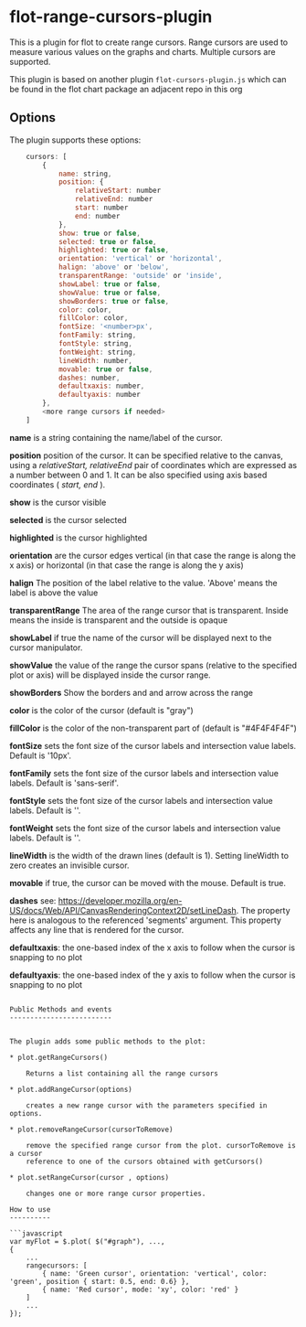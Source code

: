 # flot-range-cursors-plugin

This is a plugin for flot to create range cursors. Range cursors are used to measure various values on the graphs and charts. Multiple cursors are supported.

This plugin is based on another plugin `flot-cursors-plugin.js` which can be found in the flot chart package an adjacent repo in this org

Options
-------

The plugin supports these options:

```javascript
    cursors: [
        {
            name: string,
            position: {
                relativeStart: number
                relativeEnd: number
                start: number
                end: number
            },
            show: true or false,
            selected: true or false,
            highlighted: true or false,
            orientation: 'vertical' or 'horizontal',
            halign: 'above' or 'below',
            transparentRange: 'outside' or 'inside',
            showLabel: true or false,
            showValue: true or false,
            showBorders: true or false,
            color: color,
            fillColor: color,
            fontSize: '<number>px',
            fontFamily: string,
            fontStyle: string,
            fontWeight: string,
            lineWidth: number,
            movable: true or false,
            dashes: number,
            defaultxaxis: number,
            defaultyaxis: number
        },
        <more range cursors if needed>
    ]
```

**name** is a string containing the name/label of the cursor.

**position** position of the cursor. It can be specified relative to the canvas, using a *relativeStart, relativeEnd* pair of coordinates which are expressed as a number between 0 and 1. It can be also specified using axis based coordinates ( *start, end* ).

**show** is the cursor visible

**selected** is the cursor selected

**highlighted** is the cursor highlighted

**orientation** are the cursor edges vertical (in that case the range is along the x axis) or horizontal (in that case the range is along the y axis)

**halign** The position of the label relative to the value. 'Above' means the label is above the value

**transparentRange** The area of the range cursor that is transparent. Inside means the inside is transparent and the outside is opaque

**showLabel** if true the name of the cursor will be displayed next to the cursor manipulator.

**showValue** the value of the range the cursor spans (relative to the specified plot or axis) will be displayed inside the cursor range.

**showBorders** Show the borders and and arrow across the range

**color** is the color of the cursor (default is "gray")

**fillColor** is the color of the non-transparent part of (default is "#4F4F4F4F")

**fontSize** sets the font size of the cursor labels and intersection value labels. Default is '10px'.

**fontFamily** sets the font size of the cursor labels and intersection value labels. Default is 'sans-serif'.

**fontStyle** sets the font size of the cursor labels and intersection value labels. Default is ''.

**fontWeight** sets the font size of the cursor labels and intersection value labels. Default is ''.

**lineWidth** is the width of the drawn lines (default is 1). Setting lineWidth to zero creates an invisible cursor.

**movable** if true, the cursor can be moved with the mouse. Default is true.

**dashes** see: https://developer.mozilla.org/en-US/docs/Web/API/CanvasRenderingContext2D/setLineDash. The property here is analogous to the referenced 'segments' argument. This property affects any line that is rendered for the cursor.

**defaultxaxis**: the one-based index of the x axis to follow when the cursor is snapping to no plot

**defaultyaxis**: the one-based index of the y axis to follow when the cursor is snapping to no plot

```

Public Methods and events
-------------------------


The plugin adds some public methods to the plot:

* plot.getRangeCursors()

    Returns a list containing all the range cursors

* plot.addRangeCursor(options)

    creates a new range cursor with the parameters specified in options.

* plot.removeRangeCursor(cursorToRemove)

    remove the specified range cursor from the plot. cursorToRemove is a cursor
    reference to one of the cursors obtained with getCursors()

* plot.setRangeCursor(cursor , options)

    changes one or more range cursor properties.

How to use
----------

```javascript
var myFlot = $.plot( $("#graph"), ...,
{
    ...
    rangecursors: [
        { name: 'Green cursor', orientation: 'vertical', color: 'green', position { start: 0.5, end: 0.6} },
        { name: 'Red cursor', mode: 'xy', color: 'red' }
    ]
    ...
});
```
